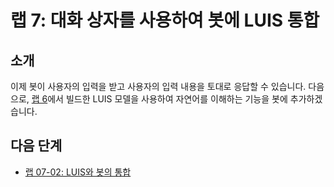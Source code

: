 ﻿---
lab:
    title: '랩 7: 대화 상자를 사용하여 봇에 LUIS 통합'
    module: '모듈 5: LUIS로 봇 개선'
---

# 랩 7: 대화 상자를 사용하여 봇에 LUIS 통합

## 소개

이제 봇이 사용자의 입력을 받고 사용자의 입력 내용을 토대로 응답할 수 있습니다. 다음으로, [랩 6](../Lab6-Implement_LUIS/02-Implement_LUIS.md)에서 빌드한 LUIS 모델을 사용하여 자연어를 이해하는 기능을 봇에 추가하겠습니다.

## 다음 단계

-   [랩 07-02: LUIS와 봇의 통합](../Lab7-Integrate_LUIS/02-LUIS_Integrate_Bot.md)